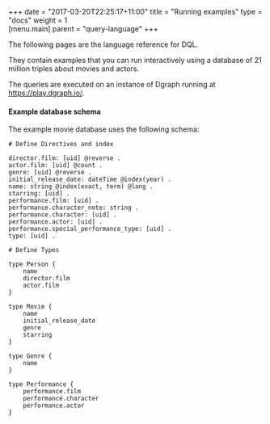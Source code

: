 +++
date = "2017-03-20T22:25:17+11:00"
title = "Running examples"
type = "docs"
weight = 1   
[menu.main]
    parent = "query-language"
+++

The following pages are the language reference for DQL.

They contain examples that you can run interactively using a database of 21 million triples about movies and actors.

The queries are executed on an instance of Dgraph running at https://play.dgraph.io/.

#### Example database schema

The example movie database uses the following schema:

```
# Define Directives and index

director.film: [uid] @reverse .
actor.film: [uid] @count .
genre: [uid] @reverse .
initial_release_date: dateTime @index(year) .
name: string @index(exact, term) @lang .
starring: [uid] .
performance.film: [uid] .
performance.character_note: string .
performance.character: [uid] .
performance.actor: [uid] .
performance.special_performance_type: [uid] .
type: [uid] .

# Define Types

type Person {
    name
    director.film
    actor.film
}

type Movie {
    name
    initial_release_date
    genre
    starring
}

type Genre {
    name
}

type Performance {
    performance.film
    performance.character
    performance.actor
}
```
